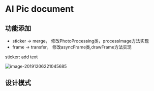 # AI Pic document

## 功能添加

- sticker ->  merge，	修改PhotoProcessing类，processImage方法实现
- frame -> transfer，     修改asyncFrame类,drawFrame方法实现



sticker: add text

![image-20191206221045685](F:\typora\images\image-20191206221045685.png)







##  设计模式

